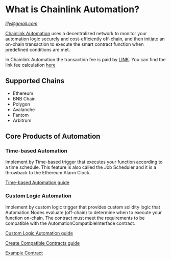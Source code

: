 # What is Chainlink Automation?

*lily@gmail.com*

[Chainlink Automation](https://chain.link/automation) uses a decentralized network to monitor your automation logic securely and cost-efficiently off-chain, and then initiate an on-chain transaction to execute the smart contract function when predefined conditions are met.

In Chainlink Automation the transaction fee is paid by [LINK](https://etherscan.io/token/0x514910771AF9Ca656af840dff83E8264EcF986CA). You can find the link fee calculation [here](https://docs.chain.link/chainlink-automation/automation-economics/)

## Supported Chains

- Ethereum
- BNB Chain
- Polygon
- Avalanche
- Fantom
- Arbitrum

## Core Products of Automation

### Time-based Automation

Implement by Time-based trigger that executes your function according to a time schedule. This feature is also called the Job Scheduler and it is a throwback to the Ethereum Alarm Clock.

[Time-based Automation guide](https://docs.chain.link/chainlink-automation/job-scheduler/)

### Custom Logic Automation

Implement by custom logic trigger that provides custom solidity logic that Automation Nodes evaluate (off-chain) to determine when to execute your function on-chain. The contract must meet the requirements to be compatible with the AutomationCompatibleInterface contract. 

[Custom Logic Automation guide](https://docs.chain.link/chainlink-automation/register-upkeep/)

[Create Compatible Contracts guide](https://docs.chain.link/chainlink-automation/compatible-contracts/)

[Example Contract](https://docs.chain.link/chainlink-automation/utility-contracts/)
